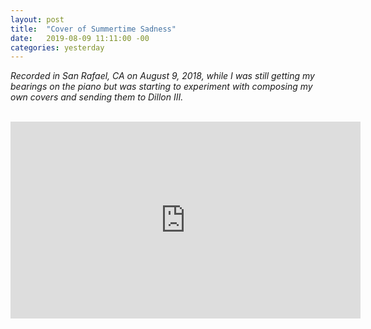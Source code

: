 ```yaml
---
layout: post
title:  "Cover of Summertime Sadness"
date:   2019-08-09 11:11:00 -00
categories: yesterday
---
```

*Recorded in San Rafael, CA on August 9, 2018, while I was still getting my bearings on the piano but was starting to experiment with composing my own covers and sending them to Dillon III.*
<br/>
<br/>
<iframe width="560" height="315" src="https://www.youtube-nocookie.com/embed/LZTLksGRcL4" frameborder="0" allow="accelerometer; autoplay; encrypted-media; gyroscope; picture-in-picture" allowfullscreen></iframe>

